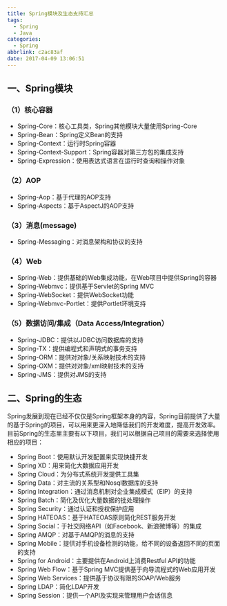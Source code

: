 ```yaml
---
title: Spring模块及生态支持汇总
tags:
  - Spring
  - Java
categories:
  - Spring
abbrlink: c2ac83af
date: 2017-04-09 13:06:51
---
```

## 一、Spring模块

### （1）核心容器

- Spring-Core：核心工具类，Spring其他模块大量使用Spring-Core
- Spring-Bean：Spring定义Bean的支持
- Spring-Context：运行时Spring容器
- Spring-Context-Support：Spring容器对第三方包的集成支持
- Spring-Expression：使用表达式语言在运行时查询和操作对象

### （2）AOP

- Spring-Aop：基于代理的AOP支持
- Spring-Aspects：基于AspectJ的AOP支持

### （3）消息(message)

- Spring-Messaging：对消息架构和协议的支持

### （4）Web

- Spring-Web：提供基础的Web集成功能，在Web项目中提供Spring的容器
- Spring-Webmvc：提供基于Servlet的Spring MVC
- Spring-WebSocket：提供WebSocket功能
- Spring-Webmvc-Portlet：提供Portlet环境支持

### （5）数据访问/集成（Data Access/Integration）

- Spring-JDBC：提供以JDBC访问数据库的支持
- Spring-TX：提供编程式和声明式的事务支持
- Spring-ORM：提供对对象/关系映射技术的支持
- Spring-OXM：提供对对象/xml映射技术的支持
- Spring-JMS：提供对JMS的支持

## 二、Spring的生态

Spring发展到现在已经不仅仅是Spring框架本身的内容，Spring目前提供了大量的基于Spring的项目，可以用来更深入地降低我们的开发难度，提高开发效率。
目前Spring的生态里主要有以下项目，我们可以根据自己项目的需要来选择使用相应的项目：

- Spring Boot：使用默认开发配置来实现快捷开发
- Spring XD：用来简化大数据应用开发
- Spring Cloud：为分布式系统开发提供工具集
- Spring Data：对主流的关系型和Nosql数据库的支持
- Spring Integration：通过消息机制对企业集成模式（EIP）的支持
- Spring Batch：简化及优化大量数据的批处理操作
- Spring Security：通过认证和授权保护应用
- Spring HATEOAS：基于HATEOAS原则简化REST服务开发
- Spring Social：于社交网络API（如Facebook、新浪微博等）的集成
- Spring AMQP：对基于AMQP的消息的支持
- Spring Mobile：提供对手机设备检测的功能，给不同的设备返回不同的页面的支持
- Spring for Android：主要提供在Android上消费Restful API的功能
- Spring Web Flow：基于Spring MVC提供基于向导流程式的Web应用开发
- Spring Web Services：提供基于协议有限的SOAP/Web服务
- Spring LDAP：简化LDAP开发
- Spring Session：提供一个API及实现来管理用户会话信息